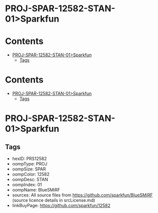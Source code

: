 
PROJ-SPAR-12582-STAN-01>Sparkfun
================================

Contents
========

* [PROJ-SPAR-12582-STAN-01>Sparkfun](#proj-spar-12582-stan-01sparkfun)
	* [Tags](#tags)

Contents
========

* [PROJ-SPAR-12582-STAN-01>Sparkfun](#proj-spar-12582-stan-01sparkfun)
	* [Tags](#tags)

# PROJ-SPAR-12582-STAN-01>Sparkfun

## Tags

- hexID: PRS12582
- oompType: PROJ
- oompSize: SPAR
- oompColor: 12582
- oompDesc: STAN
- oompIndex: 01
- oompName: BlueSMiRF
- sources: All source files from https://github.com/sparkfun/BlueSMiRF (source licence details in srcLicense.md)
- linkBuyPage: https://github.com/sparkfun/12582
